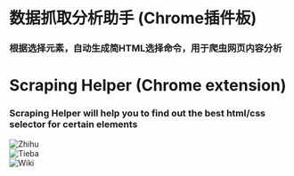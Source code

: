 # 数据抓取分析助手 (Chrome插件板)
### 根据选择元素，自动生成简HTML选择命令，用于爬虫网页内容分析

# Scraping Helper (Chrome extension)
### Scraping Helper will help you to find out the best html/css selector for certain elements

![Zhihu](https://github.com/huangwc94/scraping-helper-chrome-extension/blob/master/screenshot/zhihu.jpg)  
![Tieba](https://github.com/huangwc94/scraping-helper-chrome-extension/blob/master/screenshot/tieba.jpg)  
![Wiki](https://github.com/huangwc94/scraping-helper-chrome-extension/blob/master/screenshot/wiki.jpg)  


